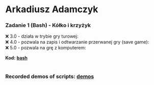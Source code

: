 # Arkadiusz Adamczyk

### Zadanie 1 (Bash) - Kółko i krzyżyk
❌ 3.0 - działa w trybie gry turowej:<br>
❌ 4.0 - pozwala na zapis i odtwarzanie przerwanej gry (save game):<br>
❌ 5.0 - pozwala na grę z komputerem:<br>

**Kod:** [**bash**](https://github.com/PontifexusXO/skrypty25/tree/main/bash)<br>
<br>

### Recorded demos of scripts: [demos](https://github.com/PontifexusXO/skrypty25/tree/main/demos)<br>